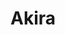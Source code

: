 ---
layout: place
title: Akira
permalink: /florida/riverview/akira.html
stateAbbr: FL
stateName: Florida
cityName: Riverview
seo:
  type: restaurant
  links: null
place_id: ChIJH2WkZ1LSwogR5TJcDPr7BdE
photos:
  - name: >-
      places/ChIJH2WkZ1LSwogR5TJcDPr7BdE/photos/AeeoHcKssvObNHaj77jOhXzFlOWWx-MIJE3CRhHKiZBODZ1jBvz8EOZ68WnPh7B63lzPlkPCYrNS49eNkM155MDZZqYSsio5341o5DcX-dRwpuyiJ4nHlVdxwYiNI80BQQm1KhXZCm9_PccRoeiz9iH2rNJHveGz7mjvMf8aqk7bktv4hXDos2VrsZ2RTWaTymjTwNbY26oKFTnjo5LB1i6itVHAwmcVnWh7LfDuJXLKqVaWyHTZQYNFTlMalc7NiR4ZOT1i-UrWema29UM2vlMRUHMy4059xKnvMPX-_e3qInGHtemvgb6VOWlyPJVbVpQmKuhkzS1VDNAUyMSO88KC0WXoIW4AIhdGcDIt2u6CVRuez0ShsatJW1BowcLFBzlnogBi6T9JkcnroUrgxxKTnC8ypFCzOPzCv2kBYwsWwbZGKQ
    widthPx: 4656
    heightPx: 2620
    authorAttributions:
      - displayName: 陳聿德
        uri: https://maps.google.com/maps/contrib/107110508301897117488
        photoUri: >-
          https://lh3.googleusercontent.com/a-/ALV-UjURrp0qWdODyF7KndBVkpNATg7n7RBuZ2nyQkztYv2AXzJndK8=s100-p-k-no-mo
    flagContentUri: >-
      https://www.google.com/local/imagery/report/?cb_client=maps_api_places.places_api&image_key=!1e10!2sCIHM0ogKEICAgICkhYy6MA&hl=en-US
    googleMapsUri: >-
      https://www.google.com/maps/place//data=!3m4!1e2!3m2!1sCIHM0ogKEICAgICkhYy6MA!2e10!4m2!3m1!1s0x88c2d25267a4651f:0xd105fbfa0c5c32e5
  - name: >-
      places/ChIJH2WkZ1LSwogR5TJcDPr7BdE/photos/AeeoHcIhMLXerxfRk6q0b3t0p6Hlndjg-BFoFhKzB04ke19oe8pgOCjHANnw3Wlv5-5lMwPhJ4z5OfP9i_3b8DOX_tiN4pkm41NIkIB5IS8yRqmSBeVfZqU0m1_6Iws9XkU5Z55X_s5lgqfqkk1VfZf5m21TrZ_htKK23w7Xgw8n_YJkH29GN1Ht0XQZjrcqFd416U6EjH5YHkqk-DE0COyYLxpM-vYHgZOgckwVIYMqQuKY8wv3qRen-EZHgUM5GMfPeZPwSpBVkG-QhNGfs7RG1S1bMm_7uoaxHJVe8Wv-dZ1mluKTID72PCMBDtQIlEtFMISA_O8pAzIZdrm5LkM2v_k11vcqJg32JItweR8f0PyHSVT-WBgF_1dvIV562Ftuzebpxny625wDNl1MRRQoPYeoel1zxz2IS1XJfDbFOC4r_01z
    widthPx: 4000
    heightPx: 3000
    authorAttributions:
      - displayName: Adam maleski
        uri: https://maps.google.com/maps/contrib/117819933389500262256
        photoUri: >-
          https://lh3.googleusercontent.com/a/ACg8ocKChiSKbcKr4uXWX_GLIOFjqwEF9sxVlD788TXCOuvDBcmlgw=s100-p-k-no-mo
    flagContentUri: >-
      https://www.google.com/local/imagery/report/?cb_client=maps_api_places.places_api&image_key=!1e10!2sCIHM0ogKEICAgIDXipGxyQE&hl=en-US
    googleMapsUri: >-
      https://www.google.com/maps/place//data=!3m4!1e2!3m2!1sCIHM0ogKEICAgIDXipGxyQE!2e10!4m2!3m1!1s0x88c2d25267a4651f:0xd105fbfa0c5c32e5
  - name: >-
      places/ChIJH2WkZ1LSwogR5TJcDPr7BdE/photos/AeeoHcK_c8Us-K4NjQnCai6QznVbo-mIN6shTuniHhdcyscovOXfSzTcsLQxS_MjzKmUVUVJ_DzR5YKpadDdyNZxDO6yWeaK-GLzjvR3XdeMz7ncGe8LpdpnJWSkVA5fp4XAirOut78Qphr9fIIMnQjrYPmK5H6pq_k33RhdvSSiTv87NVRC5ms2J77D26yUpcFU_SZuPb1oux0q1T8VYvzZTnqCbjTxHRPo_NbLeDJmdfKYZIDdioVFI5AgbJpPgfmP-uO3rnJkBAlU09RnP4zKn-_jfoXov_UiqPI-ozfFmHd16Jd7hzRk_DwZeP7S8xwXXVcD0Sni6Fd69OfM1lV6W_M_xrJJy25sCanR1nMkWCH52cFla8nBIr5PcCjXRTa8xpDKfIaqkUt7qF9Tg6EtyZklbbHUxuTME-8QOZr-3cCjYA
    widthPx: 3024
    heightPx: 4032
    authorAttributions:
      - displayName: Larissa Kisner
        uri: https://maps.google.com/maps/contrib/107195834742673101544
        photoUri: >-
          https://lh3.googleusercontent.com/a-/ALV-UjX4JQ7aG2laSAVJqY0eNgQAJDMir9YUuQquAZv1KpzDP2pddmbb=s100-p-k-no-mo
    flagContentUri: >-
      https://www.google.com/local/imagery/report/?cb_client=maps_api_places.places_api&image_key=!1e10!2sCIHM0ogKEICAgIDB9IO7Dw&hl=en-US
    googleMapsUri: >-
      https://www.google.com/maps/place//data=!3m4!1e2!3m2!1sCIHM0ogKEICAgIDB9IO7Dw!2e10!4m2!3m1!1s0x88c2d25267a4651f:0xd105fbfa0c5c32e5
  - name: >-
      places/ChIJH2WkZ1LSwogR5TJcDPr7BdE/photos/AeeoHcKOH0J9Ww836c0Xa3n7KWdDW6Mj_HZSLHJC_R6uxqSIOWH30wgfhkcgYzgtm0Kb8hvAchSqvbG4a160VBkztoLSSAVeoNws16x_DV15JX-KnOsVhfVQdYQ63ZgpqDQ-8J8zPY68hJj5scuAw-ZdO-p7p5QWYD-EzzgNiCsgNj3muwBQtRkd0rbaD9tm1aSp19C5ON8CgAz5mSxW8wCbwX-eGRWZXQZIGIf_ejBA1o14XgHtKNxzzFkyUoqN8zdF9ZE5Qbz69OrdeR0WStGzmbEX-n-CxhoKcNYMVDGkJ3CY8CsbKuK1sz5maJYhEpue-pbimiTNdwOWWFwKYhNjcDCTo-Uejjxj6KJxB60X78IXuxCJJrI5cf3tfz-9C4j5VkYHAQ1UFQyhEfy7eBy33YSwH_mH_q5fhcU2qo12vK8Ki5U
    widthPx: 4032
    heightPx: 3024
    authorAttributions:
      - displayName: Reviews By Nitra
        uri: https://maps.google.com/maps/contrib/106833817496241043940
        photoUri: >-
          https://lh3.googleusercontent.com/a-/ALV-UjV8NhtDif8rbSnEfG0Wsjsr33s65OVD8QYGvhlZbCYVxK1OTSAx=s100-p-k-no-mo
    flagContentUri: >-
      https://www.google.com/local/imagery/report/?cb_client=maps_api_places.places_api&image_key=!1e10!2sCIHM0ogKEICAgIDkz_mJqAE&hl=en-US
    googleMapsUri: >-
      https://www.google.com/maps/place//data=!3m4!1e2!3m2!1sCIHM0ogKEICAgIDkz_mJqAE!2e10!4m2!3m1!1s0x88c2d25267a4651f:0xd105fbfa0c5c32e5
  - name: >-
      places/ChIJH2WkZ1LSwogR5TJcDPr7BdE/photos/AeeoHcLitbWu6j2-6uWYsX0KC3rxTN8dZVNSPwgJcYrdY0GNV14eYWDfJCF-v6FUMxEdykMaydg7SRSzrVMeoQUy3KORygf3gGa-JncMx3_eC1zh3GUGRH3nXSYTjwwCAt8NTdk6DFx6uEy-G6eXV_kK2CJlEcJYmkRT_8Gd0fAEisz1-SD-GxG9KXunrd65tK18bgwIG9LA4TBonjxz1efeZSKPONfnkQbpZD2IUTYdLtbVkDschWWoAbc7BZLD5xe9k4Bg62uAsVa4MwoFnE6SF5dVjj-3pHyQnSxUg4TxuMOpXOWbPGf-bdMIUYbKZiyxkHYLMeKOtKoHkNRM3Wn92kjbvvxq-mRFdHmYyeAxehPZZpXBN5KOHXABNdLLBcPsMetk99I9cXgk9N50QaEgyBGAVvP9bL2pHAgYvu_61-LWXgQ
    widthPx: 4032
    heightPx: 3024
    authorAttributions:
      - displayName: Carmelo Pupillo
        uri: https://maps.google.com/maps/contrib/105161516940927825879
        photoUri: >-
          https://lh3.googleusercontent.com/a-/ALV-UjU2oBwZhAGsJfbgA9kH_aF1TGowTOFi4d4zobaqgcVtcvr3U6yh=s100-p-k-no-mo
    flagContentUri: >-
      https://www.google.com/local/imagery/report/?cb_client=maps_api_places.places_api&image_key=!1e10!2sCIHM0ogKEICAgIDE-cjgowE&hl=en-US
    googleMapsUri: >-
      https://www.google.com/maps/place//data=!3m4!1e2!3m2!1sCIHM0ogKEICAgIDE-cjgowE!2e10!4m2!3m1!1s0x88c2d25267a4651f:0xd105fbfa0c5c32e5
  - name: >-
      places/ChIJH2WkZ1LSwogR5TJcDPr7BdE/photos/AeeoHcLt0aIYPp6HqtpWlbL7mzy_uLym5FYr3I8X3aMC76A3_TqTFOYA6PM8qsJQ-ZHOsNd66xRl3ZLWXJqPfsbnYxwQ_wuc9vZvvmetMK0vG7pJSVmkkBkIcY6AtcvIF1LD9gQyvjMQJF8ziXN0EqNLSq2wu1vgvD5ZEon5i_y0vnc_WqkAzkMJ-f0qsCXnNNsjp2ToGvy_0v0aN-kvXVNyQb2uawIdEXow-GQ5DfhSa8jqiqCI5nrZhRnogRE-oUcKudj8m1240w9Nf1uvGc2I0rNmcC_Oa-uj4t-nX6L2oGMZGJCwIZw-6bKP_CAPiWLifiGvJ5ZAklk86uW7e6STF1pmmTs9bPVAepfCUVzlssOE0T9qUCJcGTMzbuFdc_nU4Nia_xXCy8-e_qc_BzYKfIlpY9LVrhk7vkTMLjWGcNDpxfM
    widthPx: 3024
    heightPx: 4032
    authorAttributions:
      - displayName: Autumn Barber
        uri: https://maps.google.com/maps/contrib/109287585715246716061
        photoUri: >-
          https://lh3.googleusercontent.com/a/ACg8ocLBk7D2COsoz86hPtkBzVM4Yv3asL0yehV78cMsoYLflP6v7w=s100-p-k-no-mo
    flagContentUri: >-
      https://www.google.com/local/imagery/report/?cb_client=maps_api_places.places_api&image_key=!1e10!2sCIHM0ogKEICAgIC61azq9wE&hl=en-US
    googleMapsUri: >-
      https://www.google.com/maps/place//data=!3m4!1e2!3m2!1sCIHM0ogKEICAgIC61azq9wE!2e10!4m2!3m1!1s0x88c2d25267a4651f:0xd105fbfa0c5c32e5
  - name: >-
      places/ChIJH2WkZ1LSwogR5TJcDPr7BdE/photos/AeeoHcLkldXgVjLFMtKX2R8RlRZwH_GRaij0mrN-5c2Yice98Yb5udDJjBlTMuwhCo68kjdIBNpmMfJKY79-fKlpuFUv8csBys0WXU2zRknzZ52TAGwJjHGJuvns01CKXedMvtJw9EBqUCNb48Jd0x73VN4Xr4HKYwLA9TJ5qeWNja2MwHGrQL9udEvJJwKxgu71YQc-YG0bvj-NOTnbiKX8XaCybb9_JR1Di-p9EZZJDXjOvmO_WIHFk0C3oLcFkjuknB8EAFXuaQqM6f954QLHghl1LopEuraAi9Mz7WoNzu8RfNdRRw5viLgGr1fy-x-VVpleFREL9F-IohZdVR_bczEZL43PkTy-cu5lUlWQpVAd9Xv0dA8bWjoDMq-Kq-qO228kh1DP2m2ns3DbPUA2Yt9NMqlyiopmZ3Q6qFC2r3dKnLJw
    widthPx: 4000
    heightPx: 3000
    authorAttributions:
      - displayName: Jacob McNamee
        uri: https://maps.google.com/maps/contrib/111643816696046104833
        photoUri: >-
          https://lh3.googleusercontent.com/a-/ALV-UjUy2nwS8QzOMj9H4jdn8Ow_rg2YFg5jyLl5StsbrUaEGPV49dj6=s100-p-k-no-mo
    flagContentUri: >-
      https://www.google.com/local/imagery/report/?cb_client=maps_api_places.places_api&image_key=!1e10!2sCIHM0ogKEICAgICcx8m15AE&hl=en-US
    googleMapsUri: >-
      https://www.google.com/maps/place//data=!3m4!1e2!3m2!1sCIHM0ogKEICAgICcx8m15AE!2e10!4m2!3m1!1s0x88c2d25267a4651f:0xd105fbfa0c5c32e5
  - name: >-
      places/ChIJH2WkZ1LSwogR5TJcDPr7BdE/photos/AeeoHcKn7Xxt-oym7mdBuRSmsjF8tGWLKsVQE-L3u5-pvrzv_PMbKqMsA1_9zH60nSJhucyGUGo0ZuSsPaleApXGSlyVIGiu0BnzHWsHoxNeo6G7fI2Qt8MDi8ZkfTJOdw1lQRsvfFqJArap8BC9B9BygTJOh6jlY1TchsHptG0Ya0pbtv9cbmdB4fFWIHwNZJq0ZOfX7WYFYxyPdNEKhZ4yqiGDN31vBZCZnt83pbhZH71bck4osPDVT2ab8GsCT_IDGquyuhXzELnZNcXVBtScm0gqVGWiLa9Gkvd0in8fM0yJBR4ix1mGkvMs7_2RFXbR1dvYZPE0CCSjDHjrS3OEL68sjvJrLxB6Xt6XMjRWk-ER5HWPOADxqrtDs9RjYJ-rhddkg8b-HaPYvpWgSDq78hqOMH0sARRkIwKzKipjqNH8K8gp
    widthPx: 4800
    heightPx: 3600
    authorAttributions:
      - displayName: Earl Wemple
        uri: https://maps.google.com/maps/contrib/107350934653349891842
        photoUri: >-
          https://lh3.googleusercontent.com/a-/ALV-UjUUgBLyyZUeRcnIFiANP9Ib92mGpAl-ekoWC4kGDW8HUGJL4xgdkg=s100-p-k-no-mo
    flagContentUri: >-
      https://www.google.com/local/imagery/report/?cb_client=maps_api_places.places_api&image_key=!1e10!2sCIHM0ogKEICAgICkrNi6zAE&hl=en-US
    googleMapsUri: >-
      https://www.google.com/maps/place//data=!3m4!1e2!3m2!1sCIHM0ogKEICAgICkrNi6zAE!2e10!4m2!3m1!1s0x88c2d25267a4651f:0xd105fbfa0c5c32e5
  - name: >-
      places/ChIJH2WkZ1LSwogR5TJcDPr7BdE/photos/AeeoHcJO9pAbPRSNWWhl2BkKCMRQWoo5z-Noeh-aTnVD-7NFB-rth3hdPde_qs0vK3zYa6WWJo8UAgRKVKTxs6aM75k6418o6BiV5HsubqtdFAY2RCXLUTUOCX6Ra_Prhw23hQ-KOv5So06Vj0FBR2rL7NfylIqozr1C-bwqvrwdp688DtyLo3qfk4nkJwHyVeNHLA0iFyXL9cwKl8KMd7RjS5h37YVMljddFAF4vRWTSsMz31czdIcuNYlJBL9MfSfxFheTGeIc-GKKTKujsXqRNNL6W2riTwobAirBbkydoJcALktXTsxdE7dOdcFBbU6iTZqESAq1uczIzKJrq8edhakqIN4KdlKDXdy3cQShTULcAZM-TRdijGdtOrIUbamptb0cMXy-wC-qAQzZjbhAswgavomDDkVTZbOR-EYOwW7aeg
    widthPx: 1920
    heightPx: 1080
    authorAttributions:
      - displayName: Steven Casoose
        uri: https://maps.google.com/maps/contrib/106331997755999033857
        photoUri: >-
          https://lh3.googleusercontent.com/a-/ALV-UjUZOfGVxfSDZ0pwQc2wZN8797_smlXWYmGf_YcPPTDNmx0ACPw=s100-p-k-no-mo
    flagContentUri: >-
      https://www.google.com/local/imagery/report/?cb_client=maps_api_places.places_api&image_key=!1e10!2sCIHM0ogKEICAgICs7c_LEQ&hl=en-US
    googleMapsUri: >-
      https://www.google.com/maps/place//data=!3m4!1e2!3m2!1sCIHM0ogKEICAgICs7c_LEQ!2e10!4m2!3m1!1s0x88c2d25267a4651f:0xd105fbfa0c5c32e5
  - name: >-
      places/ChIJH2WkZ1LSwogR5TJcDPr7BdE/photos/AeeoHcJMQjVTbWCEpfTIj0RDueIsxVN1vXzsQQyo0IUsNrbGyQmC1qprRJfVgwMZ7_gRW4voDaj3c7YU9qT9cr-wKedpCesxSgRBrODO3ECK5600hGsqGPSZrwhBjNT1OdOLw2J-j4J_wHpRD4UchZ36Dgxv9ukJyVafF7IbtxJOqOVxAZZN5_KfFaj5JFW66oUXJkr5BuXvRb7EqN8fn4UHwAwrYzzCnVrf5w6xgQxeZRzDTtErTkCKG6P3aa3CB96bGtjpgJMM-LPejdfBm0SRnwKkTb7osLxyRGwFUurGBzhskwnd2kXbBmW44PveKZgb164IR9dTMA9ys0_ttKptZwyMX8PsAFU1R3niAsZ7B9s38Wz0Pmg6qfXEMsXwrWKI1Qb3DRgxlI8NZkJdBKCWykr0cvl5-qMcqXONet0ixjUXu-Lc
    widthPx: 3024
    heightPx: 4032
    authorAttributions:
      - displayName: Jazmine
        uri: https://maps.google.com/maps/contrib/100953298362088490702
        photoUri: >-
          https://lh3.googleusercontent.com/a-/ALV-UjWwm4PIfD_fiZaokae0Sa6_aVh99g5kb2eWXERYBWaobL2tGSyh=s100-p-k-no-mo
    flagContentUri: >-
      https://www.google.com/local/imagery/report/?cb_client=maps_api_places.places_api&image_key=!1e10!2sCIHM0ogKEICAgID38vuP9wE&hl=en-US
    googleMapsUri: >-
      https://www.google.com/maps/place//data=!3m4!1e2!3m2!1sCIHM0ogKEICAgID38vuP9wE!2e10!4m2!3m1!1s0x88c2d25267a4651f:0xd105fbfa0c5c32e5
address: 13424 Boyette Rd, Riverview, FL 33569, USA
street: 13424 Boyette Rd
city: Riverview
state: FL
zip: '33569'
country: USA
neighborhood: Lithia
latitude: '27.852286'
longitude: '-82.267943'
accessibility_options:
  wheelchairAccessibleParking: true
  wheelchairAccessibleEntrance: true
  wheelchairAccessibleRestroom: true
  wheelchairAccessibleSeating: true
business_status: OPERATIONAL
name: Akira
google_maps_links:
  directionsUri: >-
    https://www.google.com/maps/dir//''/data=!4m7!4m6!1m1!4e2!1m2!1m1!1s0x88c2d25267a4651f:0xd105fbfa0c5c32e5!3e0
  placeUri: https://maps.google.com/?cid=15061721580178256613
  writeAReviewUri: >-
    https://www.google.com/maps/place//data=!4m3!3m2!1s0x88c2d25267a4651f:0xd105fbfa0c5c32e5!12e1
  reviewsUri: >-
    https://www.google.com/maps/place//data=!4m4!3m3!1s0x88c2d25267a4651f:0xd105fbfa0c5c32e5!9m1!1b1
  photosUri: >-
    https://www.google.com/maps/place//data=!4m3!3m2!1s0x88c2d25267a4651f:0xd105fbfa0c5c32e5!10e5
primary_type: Japanese Restaurant
opening_hours:
  regular: null
  current: null
secondary_opening_hours:
  regular:
    weekdayDescriptions: null
    type: null
  current:
    weekdayDescriptions: null
    type: null
phone: null
price_level: null
price_range: null
rating: null
rating_count: 0
website: null
description: >-
  Discover Akira in Riverview, Florida$$$Akira in Riverview, Florida, stands out
  as a welcoming Japanese restaurant that combines approachable ambiance with
  authentic flavors for diners seeking quality Asian cuisine. This spot
  emphasizes accessibility, featuring wheelchair-friendly parking, entrances,
  restrooms, and seating, ensuring a comfortable visit for all guests in the
  Lithia neighborhood. Patrons can enjoy a relaxed setting ideal for savoring
  fresh Japanese dishes, including popular options like sushi that appeal to
  those exploring top-rated eateries nearby. Whether you're in the mood for a
  casual meal or gathering with friends, Akira delivers a straightforward yet
  enjoyable dining experience that highlights its commitment to flavorful,
  everyday favorites.
generative_summary: >-
  Discover Akira in Riverview, Florida$$$Akira in Riverview, Florida, stands out
  as a welcoming Japanese restaurant that combines approachable ambiance with
  authentic flavors for diners seeking quality Asian cuisine. This spot
  emphasizes accessibility, featuring wheelchair-friendly parking, entrances,
  restrooms, and seating, ensuring a comfortable visit for all guests in the
  Lithia neighborhood. Patrons can enjoy a relaxed setting ideal for savoring
  fresh Japanese dishes, including popular options like sushi that appeal to
  those exploring top-rated eateries nearby. Whether you're in the mood for a
  casual meal or gathering with friends, Akira delivers a straightforward yet
  enjoyable dining experience that highlights its commitment to flavorful,
  everyday favorites.
generative_disclosure: Summarized by AI using the Grok-3-Mini model.
reviews: null
review_summary: >-
  What Customers Are Saying About Akira$$$Although detailed reviews for Akira
  are scarce, feedback from visitors generally praises the restaurant's
  easygoing atmosphere and thoughtful accessibility features, making it a solid
  pick for casual outings. Many appreciate the focus on Japanese flavors, with
  mentions of tasty dishes that satisfy those hunting for great sushi spots in
  the area, often describing them as reliably fresh and satisfying. The
  laid-back vibe comes across as family-friendly and convenient, drawing in
  locals looking for nearby dining options without the fuss. Overall, it appears
  to offer a positive experience for anyone craving Japanese cuisine, with an
  honest nod to its welcoming setup that keeps things light and enjoyable.
review_disclosure: Summarized by AI using the Grok-3-Mini model.
parking_options: null
payment_options: null
allow_dogs: null
curbside_pickup: null
delivery: null
dine_in: null
good_for_children: null
good_for_groups: null
good_for_sports: null
live_music: null
menu_for_children: null
outdoor_seating: null
reservable: null
restroom: null
serves_beer: null
serves_breakfast: null
serves_brunch: null
serves_cocktails: null
serves_coffee: null
serves_dinner: null
serves_dessert: null
serves_lunch: null
serves_vegetarian_food: null
serves_wine: null
takeout: null
update_category: pro
places_description: null

---
